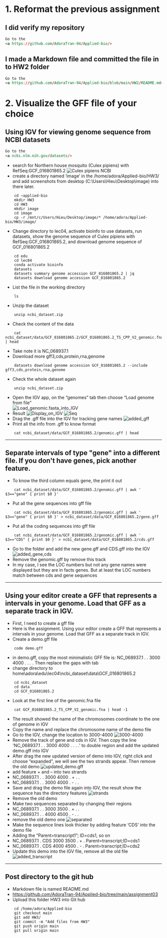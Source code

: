 # **1. Reformat the previous assignment**
## I did verify my repository 
```html
Go to the 
<a https://github.com/AdoraTran-94/Applied-bio/>
```
## I made a Markdown file and committed the file in to HW2 folder 
```html
Go to the 
<a https://github.com/AdoraTran-94/Applied-bio/blob/main/HW2/README.md>
```
# **2. Visualize the GFF file of your choice**
## Using IGV for viewing genome sequence from NCBI datasets 
```html
Go to the 
<a ncbi.nlm.nih.gov/datasets/>
```
* search for Northern house mosquito (Culex pipiens) with RefSeq:GCF_016801865.2
![Culex pipiens NCBI](./image/Culex%20pipiens_NCBI.PNG)
* create a directory named ‘image’ in the /home/adora/Applied-bio/HW3/ and add screenshots from desktop (C:\Users\Hieu\Desktop\image) into there later.
````
	cd ~applied-bio
	mkdir HW3
	cd HW3
	mkdir image
	cd image
	cp -r /mnt/c/Users/Hieu/Desktop/image/* /home/adora/Applied-bio/HW3/image/
````
* Change directory to lec04, activate bioinfo to use datasets, run datasets, show the genome sequence of Culex pipiens with RefSeq:GCF_016801865.2, and download genome sequence of GCF_016801865.2
````
	cd edu
	cd lec04
	conda activate bioinfo
	datasets
	datasets summary genome accession GCF_016801865.2 | jq
	datasets download genome accession GCF_016801865.2
````
* List the file in the working directory
````
	ls
````
* Unzip the dataset
````
	unzip ncbi_dataset.zip
````
* Check the content of the data
````
	cat ncbi_dataset/data/GCF_016801865.2/GCF_016801865.2_TS_CPP_V2_genomic.fna | head
````
* Take note it is NC_068937.1
* Download more gff3,cds,protein,rna,genome
````
	datasets download genome accession GCF_016801865.2 --include gff3,cds,protein,rna,genome
````
* Check the whole dataset again
````
	unzip ncbi_dataset.zip
````
* Open the IGV app, on the “genomes” tab then choose “Load genome from file”	
![Load_genomic.fasta_into_IGV](./image/Load_genomic..PNG)
* Result
![Display_on_IGV](./image/Display_on_IGV.PNG)
![Seq](./image/Seq.PNG)
* Drag the .gff file into the IGV for tracking gene names
![added_gff](./image/added_gff.PNG)
* Print all the info from .gff to know format
````
	cat ncbi_dataset/data/GCF_016801865.2/genomic.gff | head
````
---
## Separate intervals of type "gene" into a different file. If you don't have genes, pick another feature.
* To know the third column equals gene, the print it out
````
	cat ncbi_dataset/data/GCF_016801865.2/genomic.gff | awk ' $3=="gene" { print $0 }'
````
* Put all the gene sequences into gff file
````
	cat ncbi_dataset/data/GCF_016801865.2/genomic.gff | awk ' $3=="gene" { print $0 }' > ncbi_dataset/data/GCF_016801865.2/gene.gff
````
* Put all the coding sequences into gff file
````
	cat ncbi_dataset/data/GCF_016801865.2/genomic.gff | awk ' $3=="CDS" { print $0 }' > ncbi_dataset/data/GCF_016801865.2/cds.gff
````
* Go to the folder and add the new gene.gff and CDS.gff into the IGV
![added_gene,cds](./image/added_gene,cds.PNG)
* Remove the genomic.gff by remove this track
* In my case, I see the LOC numbers but not any gene names were displayed but they are in facts genes. But at least the LOC numbers match between cds and gene sequences
---
## Using your editor create a GFF that represents a intervals in your genome. Load that GFF as a separate track in IGV.
* First, I need to create a gff file
* Here is the assignment. Using your editor create a GFF that represents a intervals in your genome. Load that GFF as a separate track in IGV.
* Create a demo.gff file
````
	code demo.gff
````
* in demo.gff, copy the most minimalistic GFF file is: NC_068937.1	.	.	3000	4000	.	.	.	. Then replace the gaps with tab
* change directory to home\adora\edu\lec04\ncbi_dataset\data\GCF_016801865.2
````
	cd ncbi_dataset
	cd data
	cd GCF_016801865.2
````
* Look at the first line of the genomic.fna file
````
	cat GCF_016801865.2_TS_CPP_V2_genomic.fna | head -1
````
* The result showed the name of the chromosomes coordinate to the one of genome in IGV
* Copy the name and replace the chromosome name of the demo file
* Go to the IGV, change the location to 3000-4000
![3000-4000](./image/3000-4000.PNG)
* Remove the track of gene and cds in IGV. Then copy the line 'NC_068937.1	.	.	3000	4000	.	.	.	.' to double region and add the updated demo.gff into IGV
* After drag the new updated version of demo into IGV, right click and choose “expanded”, we will see the two strands appear. Then remove the old demo
![updated_demo.gff](./image/updated_demo.gff.PNG)
* add feature + and – into two strands
* NC_068937.1	.	.	3000	4000	.	+	.	.
* NC_068937.1	.	.	3000	4000	.	-	.	.
* Save and drag the demo file again into IGV, the result show the sequence has the directory features
![strands](./image/strands.PNG)
* Remove the old demo
* Make two sequences separated by changing their regions
* NC_068937.1	.	.	3000	3500	.	+	.	.
* NC_068937.1	.	.	4000	4500	.	-	.	.
* remove the old demo one
![separated](./image/separated.PNG)
* Make the sequence lines look thicker by adding feature ‘CDS’ into the demo file
* Adding the “Parent=transcript1”; ID=cds1, so on
* NC_068937.1	.	CDS	3000	3500	.	+	.	Parent=transcript;ID=cds1
* NC_068937.1	.	CDS	4000	4500	.	-	.	Parent=transcript;ID=cds2
* Update this demo into the IGV file, remove all the old file
![added_transcript](./image/added_transcript.PNG)
---
## Post directory to the git hub 
* Markdown file is named README.md
* https://github.com/AdoraTran-94/Applied-bio/tree/main/assignment03
* Upload this folder HW3 into Git hub
````
	cd /home/adora/Applied-bio
	git checkout main
	git add HW3/
	git commit -m "Add files from HW3"
	git push origin main
	git pull origin main
````


